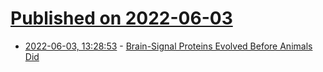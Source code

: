 # [Published on 2022-06-03](index.md)

* [2022-06-03, 13:28:53](https://news.ycombinator.com/item?id=31607948) - [Brain-Signal Proteins Evolved Before Animals Did](https://www.quantamagazine.org/brain-signal-proteins-evolved-before-animals-did-20220603/)
